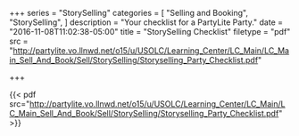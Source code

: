 +++
series = "StorySelling"
categories = [
  "Selling and Booking",
  "StorySelling",
]
description = "Your checklist for a PartyLite Party."
date = "2016-11-08T11:02:38-05:00"
title = "StorySelling Checklist"
filetype = "pdf"
src = "http://partylite.vo.llnwd.net/o15/u/USOLC/Learning_Center/LC_Main/LC_Main_Sell_And_Book/Sell/StorySelling/Storyselling_Party_Checklist.pdf"

+++

{{< pdf src="http://partylite.vo.llnwd.net/o15/u/USOLC/Learning_Center/LC_Main/LC_Main_Sell_And_Book/Sell/StorySelling/Storyselling_Party_Checklist.pdf" >}}
